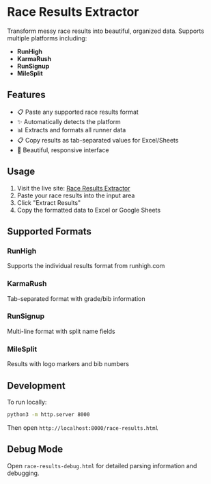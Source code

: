 # Race Results Extractor

Transform messy race results into beautiful, organized data. Supports multiple platforms including:

- **RunHigh**
- **KarmaRush**
- **RunSignup**
- **MileSplit**

## Features

- 📋 Paste any supported race results format
- ✨ Automatically detects the platform
- 📊 Extracts and formats all runner data
- 📋 Copy results as tab-separated values for Excel/Sheets
- 🎨 Beautiful, responsive interface

## Usage

1. Visit the live site: [Race Results Extractor](https://your-site.vercel.app)
2. Paste your race results into the input area
3. Click "Extract Results"
4. Copy the formatted data to Excel or Google Sheets

## Supported Formats

### RunHigh
Supports the individual results format from runhigh.com

### KarmaRush
Tab-separated format with grade/bib information

### RunSignup
Multi-line format with split name fields

### MileSplit
Results with logo markers and bib numbers

## Development

To run locally:
```bash
python3 -m http.server 8000
```

Then open `http://localhost:8000/race-results.html`

## Debug Mode

Open `race-results-debug.html` for detailed parsing information and debugging.
